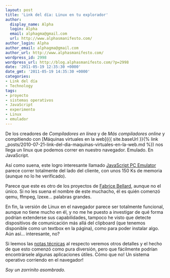 ```yaml
---
layout: post
title: 'Link del día: Linux en tu explorador'
author:
  display_name: Alpha
  login: Alpha
  email: alphagma@gmail.com
  url: http://www.alphasmanifesto.com/
author_login: Alpha
author_email: alphagma@gmail.com
author_url: http://www.alphasmanifesto.com/
wordpress_id: 2998
wordpress_url: http://blog.alphasmanifesto.com/?p=2998
date: '2011-05-19 12:35:30 +0000'
date_gmt: '2011-05-19 14:35:30 +0000'
categories:
- Link del día
- Technology
tags:
- proyecto
- sistemas operativos
- JavaScript
- experimento
- Linux
- emulador
---
```


De los creadores de _Compiladores en línea_ y de _Más compiladores online_ y compitiendo con [Máquinas virtuales en la web]({{ site.baseUrl }}{% link _posts/2010-07-21-link-del-dia-maquinas-virtuales-en-la-web.md %}) nos llega un linux que podemos correr en nuestro navegador. Emulado. En JavaScript.

Así como suena, este logro interesante llamado [JavaScript PC Emulator](http://bellard.org/jslinux/) parece correr totalmente del lado del cliente, con unos 150 Ks de memoria (aunque no lo he verificado).

Parece que este es otro de los proyectos de [Fabrice Bellard](http://bellard.org/), aunque no el único. Si no les suena el nombre de este muchacho, él es quién comenzó qemu, ffmpeg, lzexe... palabras grandes.

En fin, la versión de Linux en el navegador parece ser totalmente funcional, aunque no tiene mucho en él, y no me he puesto a investigar de qué forma podrían extenderse sus capabilidades, tampoco he visto que detecte dispositivos de comunicación más allá del clipboard (que tenemos disponible como un textbox en la página), como para poder instalar algo. Aún así... interesante, no?

Si leemos las [notas técnicas](http://bellard.org/jslinux/tech.html) al respecto veremos otros detalles y el hecho de que esto comenzó como pura diversión, pero que fácilmente podrían encontrársele algunas aplicaciones útiles. Cómo que no! Un sistema operativo corriendo en el navegador!

_Soy un zorrinito asombrado._
